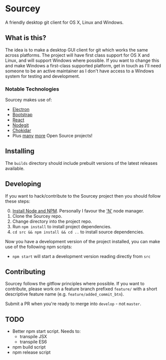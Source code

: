 # Sourcey

A friendly desktop git client for OS X, Linux and Windows.

## What is this?

The idea is to make a desktop GUI client for git which works the same across platforms.
The project will have first class support for OS X and Linux, and will support Windows where possible. If you want to change this and make Windows a first-class supported platform, get in touch as I'll need someone to be an active maintainer as I don't have access to a Windows system for testing and development.

### Notable Technologies

Sourcey makes use of:

- [Electron](http://electron.atom.io/)
- [Bootstrap](http://getbootstrap.com/)
- [React](http://facebook.github.io/react/)
- [Nodegit](http://www.nodegit.org/)
- [Chokidar](https://github.com/paulmillr/chokidar)
- Plus [many](package.json) [more](src/package.json) Open Source projects!

## Installing

The `builds` directory should include prebuilt versions of the latest releases available.

## Developing

If you want to hack/contribute to the Sourcey project then you should follow these steps:

0. [Install Node and NPM](https://nodejs.org/download/). Personally I favour the ['N'](https://github.com/tj/n) node manager.
1. Clone the Sourcey repo.
2. Change directory into the project repo.
3. Run `npm install` to install project dependencies.
4. `cd src && npm install && cd ..` to install source dependencies.

Now you have a development version of the project installed, you can make use of the following npm scripts:

- `npm start` will start a development version reading directly from `src`

## Contributing

Sourcey follows the gitflow principles where possible. If you want to contribute, please work on a feature branch prefixed `feature/` with a short descriptive feature name (e.g. `feature/added_commit_btn`).

Submit a PR when you're ready to merge into `develop` - not `master`.

## TODO

- Better npm start script. Needs to:
    - transpile JSX
    - transpile ES6
- npm build script
- npm release script
